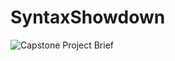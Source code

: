 # SyntaxShowdown

![Capstone Project Brief](https://github.com/TobyKeech/SyntaxShowdown/assets/124391586/e2e056b6-bbf2-42fe-9ea3-6c1a4afd2107)
